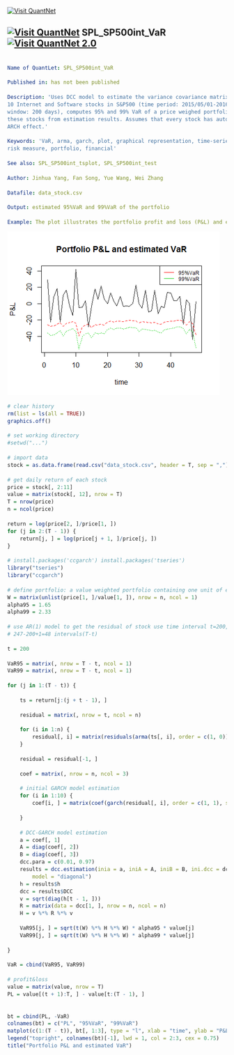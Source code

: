 
[<img src="https://github.com/QuantLet/Styleguide-and-Validation-procedure/blob/master/pictures/banner.png" alt="Visit QuantNet">](http://quantlet.de/index.php?p=info)

## [<img src="https://github.com/QuantLet/Styleguide-and-Validation-procedure/blob/master/pictures/qloqo.png" alt="Visit QuantNet">](http://quantlet.de/) **SPL_SP500int_VaR** [<img src="https://github.com/QuantLet/Styleguide-and-Validation-procedure/blob/master/pictures/QN2.png" width="60" alt="Visit QuantNet 2.0">](http://quantlet.de/d3/ia)

```yaml

Name of QuantLet: SPL_SP500int_VaR

Published in: has not been published

Description: 'Uses DCC model to estimate the variance covariance matrix of returns of 
10 Internet and Software stocks in S&P500 (time period: 2015/05/01-2016/04/25, rolling 
window: 200 days), computes 95% and 99% VaR of a price weighed portfolio containing 
these stocks from estimation results. Assumes that every stock has autocorrelation and 
ARCH effect.'

Keywords: 'VaR, arma, garch, plot, graphical representation, time-series, volatility, 
risk measure, portfolio, financial'

See also: SPL_SP500int_tsplot, SPL_SP500int_test

Author: Jinhua Yang, Fan Song, Yue Wang, Wei Zhang

Datafile: data_stock.csv

Output: estimated 95%VaR and 99%VaR of the portfolio

Example: The plot illustrates the portfolio profit and loss (P&L) and estimated 95%VaR and 99%VaR

```

![Picture1](P&L_VaR.png)

```r
# clear history
rm(list = ls(all = TRUE))
graphics.off()

# set working directory
#setwd("...")

# import data
stock = as.data.frame(read.csv("data_stock.csv", header = T, sep = ","))

# get daily return of each stock
price = stock[, 2:11]
value = matrix(stock[, 12], nrow = T)
T = nrow(price)
n = ncol(price)

return = log(price[2, ]/price[1, ])
for (j in 2:(T - 1)) {
    return[j, ] = log(price[j + 1, ]/price[j, ])
}

# install.packages('ccgarch') install.packages('tseries')
library("tseries")
library("ccgarch")

# define portfolio: a value weighted portfolio containing one unit of each stock
W = matrix(unlist(price[1, ]/value[1, ]), nrow = n, ncol = 1)
alpha95 = 1.65
alpha99 = 2.33

# use AR(1) model to get the residual of stock use time interval t=200, there are
# 247-200+1=48 intervals(T-t)

t = 200

VaR95 = matrix(, nrow = T - t, ncol = 1)
VaR99 = matrix(, nrow = T - t, ncol = 1)

for (j in 1:(T - t)) {
    
    ts = return[j:(j + t - 1), ]
    
    residual = matrix(, nrow = t, ncol = n)
    
    for (i in 1:n) {
        residual[, i] = matrix(residuals(arma(ts[, i], order = c(1, 0))))
    }
    
    residual = residual[-1, ]
    
    coef = matrix(, nrow = n, ncol = 3)
    
    # initial GARCH model estimation
    for (i in 1:10) {
        coef[i, ] = matrix(coef(garch(residual[, i], order = c(1, 1), series = NULL)))
        
    }
    
    # DCC-GARCH model estimation
    a = coef[, 1]
    A = diag(coef[, 2])
    B = diag(coef[, 3])
    dcc.para = c(0.01, 0.97)
    results = dcc.estimation(inia = a, iniA = A, iniB = B, ini.dcc = dcc.para, dvar = residual, 
        model = "diagonal")
    h = results$h
    dcc = results$DCC
    v = sqrt(diag(h[t - 1, ]))
    R = matrix(data = dcc[1, ], nrow = n, ncol = n)
    H = v %*% R %*% v
    
    VaR95[j, ] = sqrt(t(W) %*% H %*% W) * alpha95 * value[j]
    VaR99[j, ] = sqrt(t(W) %*% H %*% W) * alpha99 * value[j]
    
}

VaR = cbind(VaR95, VaR99)

# profit&loss
value = matrix(value, nrow = T)
PL = value[(t + 1):T, ] - value[t:(T - 1), ]


bt = cbind(PL, -VaR)
colnames(bt) = c("PL", "95%VaR", "99%VaR")
matplot(c(1:(T - t)), bt[, 1:3], type = "l", xlab = "time", ylab = "P&L")
legend("topright", colnames(bt)[-1], lwd = 1, col = 2:3, cex = 0.75)
title("Portfolio P&L and estimated VaR")

```
